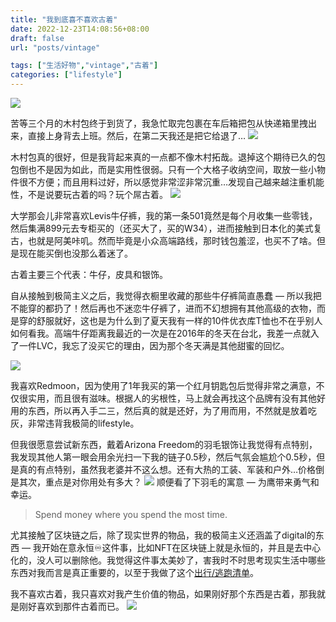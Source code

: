 ```yaml
---
title: "我到底喜不喜欢古着"
date: 2022-12-23T14:08:56+08:00
draft: false
url: "posts/vintage"

tags: ["生活好物","vintage","古着"]
categories: ["lifestyle"]
---
```


![](/img/af.png)

苦等三个月的木村包终于到货了，我急忙取完包裹在车后箱把包从快递箱里拽出来，直接上身背去上班。然后，在第二天我还是把它给退了…
![](/img/vascobag.png)

木村包真的很好，但是我背起来真的一点都不像木村拓哉。退掉这个期待已久的包包倒也不是因为如此，而是实用性很弱。只有一个大格子收纳空间，取放一些小物件很不方便；而且用料过好，所以感觉非常涩非常沉重…发现自己越来越注重机能性，不是说要玩古着的吗？玩个屌古着。
![](/img/mucun.png)

大学那会儿非常喜欢Levis牛仔裤，我的第一条501竟然是每个月收集一些零钱，然后集满899元去专柜买的（还买大了，买的W34），进而接触到日本化的美式复古，也就是阿美咔叽。然而毕竟是小众高端路线，那时钱包羞涩，也买不了啥。但是现在能买倒也没那么着迷了。

古着主要三个代表：牛仔，皮具和银饰。

自从接触到极简主义之后，我觉得衣橱里收藏的那些牛仔裤简直愚蠢 — 所以我把不能穿的都扔了！然后再也不迷恋牛仔裤了，进而不幻想拥有其他高级的衣物，而是穿的舒服就好，这也是为什么到了夏天我有一样的10件优衣库T恤也不在乎别人如何看我。高端牛仔距离我最近的一次是在2016年的冬天在台北，我差一点就入了一件LVC，我忘了没买它的理由，因为那个冬天满是其他甜蜜的回忆。

![](/img/levisshoptaipei.png)


我喜欢Redmoon，因为使用了1年我买的第一个红月钥匙包后觉得非常之满意，不仅很实用，而且很有滋味。根据人的劣根性，马上就会再找这个品牌有没有其他好用的东西，所以再入手二三，然后真的就是还好，为了用而用，不然就是放着吃灰，非常违背我极简的lifestyle。

但我很愿意尝试新东西，戴着Arizona Freedom的羽毛银饰让我觉得有点特别，我发现其他人第一眼会用余光扫一下我的链子0.5秒，然后气氛会尴尬个0.5秒，但是真的有点特别，虽然我老婆并不这么想。还有大热的工装、军装和户外…价格倒是其次，重点是对你用处有多大？
![](/img/afbrochure.jpeg)
顺便看了下羽毛的寓意 — 为鹰带来勇气和幸运。

> Spend money where you spend the most time.

尤其接触了区块链之后，除了现实世界的物品，我的极简主义还涵盖了digital的东西 — 我开始在意永恒♾️这件事，比如NFT在区块链上就是永恒的，并且是去中心化的，没人可以删除他。我觉得这件事太美妙了，害我时不时思考现实生活中哪些东西对我而言是真正重要的，以至于我做了这个[出行/逃跑清单](https://eddy.lu/posts/things-that-i-would-bring-with-me/)。

我不喜欢古着，我只喜欢对我产生价值的物品，如果刚好那个东西是古着，那我就是刚好喜欢到那件古着而已。
![](/img/redmoon1.png)

